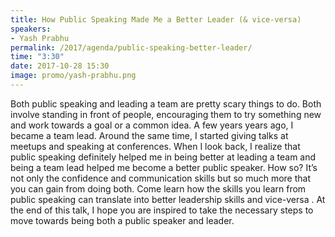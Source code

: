 ```yaml
---
title: How Public Speaking Made Me a Better Leader (& vice-versa)
speakers:
- Yash Prabhu
permalink: /2017/agenda/public-speaking-better-leader/
time: "3:30"
date: 2017-10-28 15:30
image: promo/yash-prabhu.png
---
```


Both public speaking and leading a team are pretty scary things to do. Both involve standing in front of people, encouraging them to try something new and work towards a goal or a common idea. A few years years ago, I became a team lead. Around the same time, I started giving talks at meetups and speaking at conferences. When I look back, I realize that public speaking definitely helped me in being better at leading a team and being a team lead helped me become a better public speaker. How so? It’s not only the confidence and communication skills but so much more that you can gain from doing both. Come learn how the skills you learn from public speaking can translate into better leadership skills and vice-versa . At the end of this talk, I hope you are inspired to take the necessary steps to move towards being both a public speaker and leader.
